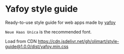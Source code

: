 # Yafoy style guide

Ready-to-use style guide for web apps made by [yafoy](http://yafoy.com)

`Neue Haas Unica` is the recommended font.

Load from CDN https://cdn.jsdelivr.net/gh/olimart/style-guide@1.0.0/dist/yafoy.min.css
